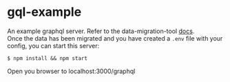 # gql-example

An example graphql server. Refer to the data-migration-tool [docs](https://github.com/svegalopez/data-migration-tool#csv-to-database). <br>
Once the data has been migrated and you have created a ```.env``` file with your config, you can start this server:
```
$ npm install && npm start
```

Open you browser to localhost:3000/graphql



